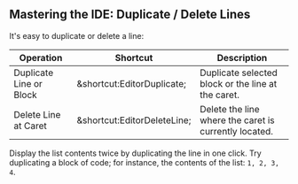 ## Mastering the IDE: Duplicate / Delete Lines

It's easy to duplicate or delete a line:

| Operation               | Shortcut                                                  | Description                                           |
|-------------------------|-----------------------------------------------------------|-------------------------------------------------------|
| Duplicate Line or Block | <span class="shortcut">&shortcut:EditorDuplicate;</span>  | Duplicate selected block or the line at the caret.    |
| Delete Line at Caret	  | <span class="shortcut">&shortcut:EditorDeleteLine;</span> | Delete the line where the caret is currently located. |

Display the list contents twice by duplicating the line in one click. Try
duplicating a block of code; for instance, the contents of the list: 
`1, 2, 3, 4`.
